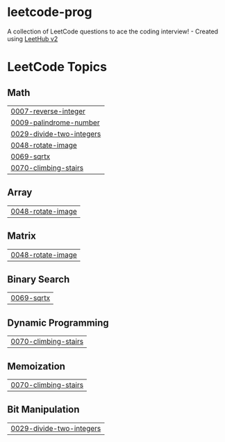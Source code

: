 # leetcode-prog
A collection of LeetCode questions to ace the coding interview! - Created using [LeetHub v2](https://github.com/arunbhardwaj/LeetHub-2.0)

<!---LeetCode Topics Start-->
# LeetCode Topics
## Math
|  |
| ------- |
| [0007-reverse-integer](https://github.com/Sandeep-krish-2004/leetcode-prog/tree/master/0007-reverse-integer) |
| [0009-palindrome-number](https://github.com/Sandeep-krish-2004/leetcode-prog/tree/master/0009-palindrome-number) |
| [0029-divide-two-integers](https://github.com/Sandeep-krish-2004/leetcode-prog/tree/master/0029-divide-two-integers) |
| [0048-rotate-image](https://github.com/Sandeep-krish-2004/leetcode-prog/tree/master/0048-rotate-image) |
| [0069-sqrtx](https://github.com/Sandeep-krish-2004/leetcode-prog/tree/master/0069-sqrtx) |
| [0070-climbing-stairs](https://github.com/Sandeep-krish-2004/leetcode-prog/tree/master/0070-climbing-stairs) |
## Array
|  |
| ------- |
| [0048-rotate-image](https://github.com/Sandeep-krish-2004/leetcode-prog/tree/master/0048-rotate-image) |
## Matrix
|  |
| ------- |
| [0048-rotate-image](https://github.com/Sandeep-krish-2004/leetcode-prog/tree/master/0048-rotate-image) |
## Binary Search
|  |
| ------- |
| [0069-sqrtx](https://github.com/Sandeep-krish-2004/leetcode-prog/tree/master/0069-sqrtx) |
## Dynamic Programming
|  |
| ------- |
| [0070-climbing-stairs](https://github.com/Sandeep-krish-2004/leetcode-prog/tree/master/0070-climbing-stairs) |
## Memoization
|  |
| ------- |
| [0070-climbing-stairs](https://github.com/Sandeep-krish-2004/leetcode-prog/tree/master/0070-climbing-stairs) |
## Bit Manipulation
|  |
| ------- |
| [0029-divide-two-integers](https://github.com/Sandeep-krish-2004/leetcode-prog/tree/master/0029-divide-two-integers) |
<!---LeetCode Topics End-->
